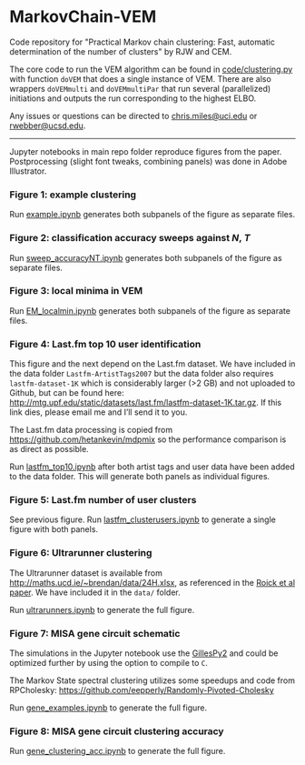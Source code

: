 # MarkovChain-VEM

Code repository for "Practical Markov chain clustering: Fast, automatic determination of the number of clusters" by RJW and CEM.

The core code to run the VEM algorithm can be found in [code/clustering.py](code/clustering.py) with function `doVEM` that does a single instance of VEM. There are also wrappers `doVEMmulti` and `doVEMmultiPar` that run several (parallelized) initiations and outputs the run corresponding to the highest ELBO. 

Any issues or questions can be directed to chris.miles@uci.edu or rwebber@ucsd.edu.

---

Jupyter notebooks in main repo folder reproduce figures from the paper. Postprocessing (slight font tweaks, combining panels) was done in Adobe Illustrator. 

### Figure 1: example clustering

Run [example.ipynb](example.ipynb) generates both subpanels of the figure as separate files. 

### Figure 2: classification accuracy sweeps against $N$, $T$ 

Run [sweep_accuracyNT.ipynb](sweep_accuracyNT.ipynb) generates both subpanels of the figure as separate files. 

### Figure 3: local minima in VEM 

Run [EM_localmin.ipynb](EM_localmin.ipynb) generates both subpanels of the figure as separate files. 

### Figure 4: Last.fm top 10 user identification

This figure and the next depend on the Last.fm  dataset. We have included in the data folder `Lastfm-ArtistTags2007` but the data folder also requires `lastfm-dataset-1K` which is considerably larger (>2 GB) and not uploaded to Github, but can be found here: http://mtg.upf.edu/static/datasets/last.fm/lastfm-dataset-1K.tar.gz. If this link dies, please email me and I’ll send it to you.

The Last.fm data processing is copied from  https://github.com/hetankevin/mdpmix so the performance comparison is as direct as possible. 

Run [lastfm_top10.ipynb](lastfm_top10.ipynb) after both artist tags and user data have been added to the data folder. This will generate both panels as individual figures.  

### Figure 5: Last.fm number of user clusters

See previous figure. Run [lastfm_clusterusers.ipynb](lastfm_clusterusers.ipynb) to generate a single figure with both panels.

### Figure 6: Ultrarunner clustering

The Ultrarunner dataset is available from http://maths.ucd.ie/~brendan/data/24H.xlsx, as referenced in the [Roick et al paper](https://doi.org/10.1007/s11634-020-00395-7). We have included it in the `data/` folder.

Run [ultrarunners.ipynb](ultrarunners.ipynb) to generate the full figure.

### Figure 7: MISA gene circuit schematic

The simulations in the Jupyter notebook use the [GillesPy2](https://github.com/StochSS/GillesPy2) and could be optimized further by using the option to compile to `C`. 

The Markov State spectral clustering utilizes some speedups and code from RPCholesky:
https://github.com/eepperly/Randomly-Pivoted-Cholesky

Run [gene_examples.ipynb](gene_examples.ipynb) to generate the full figure. 

### Figure 8: MISA gene circuit clustering accuracy

Run [gene_clustering_acc.ipynb](gene_clustering_acc.ipynb) to generate the full figure. 
